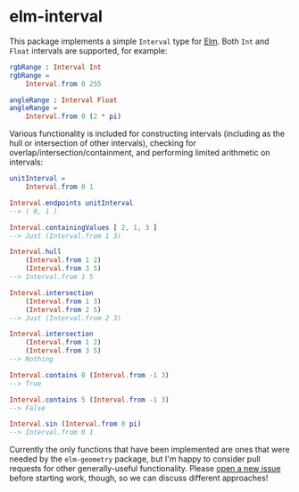 # elm-interval

This package implements a simple `Interval` type for [Elm](http://elm-lang.org).
Both `Int` and `Float` intervals are supported, for example:

```elm
rgbRange : Interval Int
rgbRange =
    Interval.from 0 255

angleRange : Interval Float
angleRange =
    Interval.from 0 (2 * pi)
```

Various functionality is included for constructing intervals (including as the
hull or intersection of other intervals), checking for
overlap/intersection/containment, and performing limited arithmetic on
intervals:

```elm
unitInterval =
    Interval.from 0 1

Interval.endpoints unitInterval
--> ( 0, 1 )

Interval.containingValues [ 2, 1, 3 ]
--> Just (Interval.from 1 3)

Interval.hull
    (Interval.from 1 2)
    (Interval.from 3 5)
--> Interval.from 1 5

Interval.intersection
    (Interval.from 1 3)
    (Interval.from 2 5)
--> Just (Interval.from 2 3)

Interval.intersection
    (Interval.from 1 2)
    (Interval.from 3 5)
--> Nothing

Interval.contains 0 (Interval.from -1 3)
--> True

Interval.contains 5 (Interval.from -1 3)
--> False

Interval.sin (Interval.from 0 pi)
--> Interval.from 0 1
```

Currently the only functions that have been implemented are ones that were
needed by the `elm-geometry` package, but I'm happy to consider pull requests
for other generally-useful functionality. Please [open a new issue](https://github.com/ianmackenzie/elm-interval/issues)
before starting work, though, so we can discuss different approaches!
